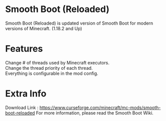 # Smooth Boot (Reloaded)

Smooth Boot (Reloaded) is updated version of Smooth Boot for modern versions of Minecraft. (1.18.2 and Up)

# Features

Change # of threads used by Minecraft executors.        
Change the thread priority of each thread.                   
Everything is configurable in the mod config.        

# Extra Info

Download Link : https://www.curseforge.com/minecraft/mc-mods/smooth-boot-reloaded
For more information, please read the Smooth Boot Wiki.
